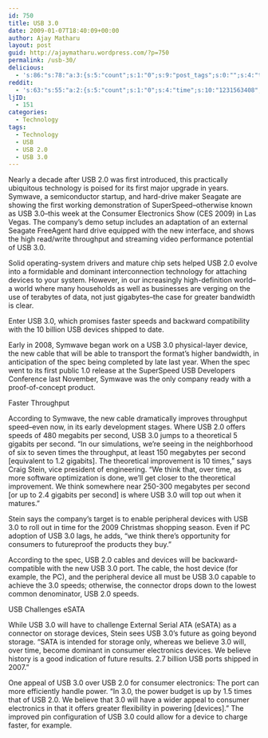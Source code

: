 ```yaml
---
id: 750
title: USB 3.0
date: 2009-01-07T18:40:09+00:00
author: Ajay Matharu
layout: post
guid: http://ajaymatharu.wordpress.com/?p=750
permalink: /usb-30/
delicious:
  - 's:86:"s:78:"a:3:{s:5:"count";s:1:"0";s:9:"post_tags";s:0:"";s:4:"time";s:10:"1231563408";}";";'
reddit:
  - 's:63:"s:55:"a:2:{s:5:"count";s:1:"0";s:4:"time";s:10:"1231563408";}";";'
ljID:
  - 151
categories:
  - Technology
tags:
  - Technology
  - USB
  - USB 2.0
  - USB 3.0
---
```

Nearly a decade after USB 2.0 was first introduced, this practically ubiquitous technology is poised for its first major upgrade in years. Symwave, a semiconductor startup, and hard-drive maker Seagate are showing the first working demonstration of SuperSpeed&#8211;otherwise known as USB 3.0&#8211;this week at the Consumer Electronics Show (CES 2009) in Las Vegas. The company&#8217;s demo setup includes an adaptation of an external Seagate FreeAgent hard drive equipped with the new interface, and shows the high read/write throughput and streaming video performance potential of USB 3.0.

Solid operating-system drivers and mature chip sets helped USB 2.0 evolve into a formidable and dominant interconnection technology for attaching devices to your system. However, in our increasingly high-definition world&#8211;a world where many households as well as businesses are verging on the use of terabytes of data, not just gigabytes&#8211;the case for greater bandwidth is clear.

Enter USB 3.0, which promises faster speeds and backward compatibility with the 10 billion USB devices shipped to date.

Early in 2008, Symwave began work on a USB 3.0 physical-layer device, the new cable that will be able to transport the format&#8217;s higher bandwidth, in anticipation of the spec being completed by late last year. When the spec went to its first public 1.0 release at the SuperSpeed USB Developers Conference last November, Symwave was the only company ready with a proof-of-concept product.

Faster Throughput

According to Symwave, the new cable dramatically improves throughput speed&#8211;even now, in its early development stages. Where USB 2.0 offers speeds of 480 megabits per second, USB 3.0 jumps to a theoretical 5 gigabits per second. &#8220;In our simulations, we&#8217;re seeing in the neighborhood of six to seven times the throughput, at least 150 megabytes per second [equivalent to 1.2 gigabits]. The theoretical improvement is 10 times,&#8221; says Craig Stein, vice president of engineering. &#8220;We think that, over time, as more software optimization is done, we&#8217;ll get closer to the theoretical improvement. We think somewhere near 250-300 megabytes per second [or up to 2.4 gigabits per second] is where USB 3.0 will top out when it matures.&#8221;

Stein says the company&#8217;s target is to enable peripheral devices with USB 3.0 to roll out in time for the 2009 Christmas shopping season. Even if PC adoption of USB 3.0 lags, he adds, &#8220;we think there&#8217;s opportunity for consumers to futureproof the products they buy.&#8221;

According to the spec, USB 2.0 cables and devices will be backward-compatible with the new USB 3.0 port. The cable, the host device (for example, the PC), and the peripheral device all must be USB 3.0 capable to achieve the 3.0 speeds; otherwise, the connector drops down to the lowest common denominator, USB 2.0 speeds.

USB Challenges eSATA

While USB 3.0 will have to challenge External Serial ATA (eSATA) as a connector on storage devices, Stein sees USB 3.0&#8217;s future as going beyond storage. &#8220;SATA is intended for storage only, whereas we believe 3.0 will, over time, become dominant in consumer electronics devices. We believe history is a good indication of future results. 2.7 billion USB ports shipped in 2007.&#8221;

One appeal of USB 3.0 over USB 2.0 for consumer electronics: The port can more efficiently handle power. &#8220;In 3.0, the power budget is up by 1.5 times that of USB 2.0. We believe that 3.0 will have a wider appeal to consumer electronics in that it offers greater flexibility in powering [devices].&#8221; The improved pin configuration of USB 3.0 could allow for a device to charge faster, for example.